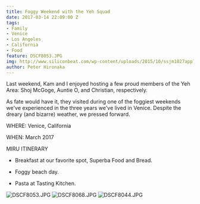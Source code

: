 ```yaml
---
title: Foggy Weekend with the Yeh Squad
date: 2017-03-14 22:09:00 Z
tags:
- Family
- Venice
- Los Angeles
- California
- Food
feature: DSCF8053.JPG
img: http://www.siliconbeat.com/wp-content/uploads/2015/10/ssjm1027apple005.jpg
author: Peter Hironaka
---
```


Last weekend, Kam and I enjoyed hosting a few proud members of the Yeh Area: Shoj McGoge, Auntie O, and Christian, respectively.

As fate would have it, they visited during one of the foggiest weekends we've experienced in the three years we've lived in Venice. Despite the dreary (and bizarre) weather, we pressed forward.

WHERE: Venice, California

WHEN: March 2017

MIRU ITINERARY

* Breakfast at our favorite spot, Superba Food and Bread.

* Foggy beach day.

* Pasta at Tasting Kitchen.

![DSCF8053.JPG](/uploads/DSCF8053.JPG)
![DSCF8068.JPG](/uploads/DSCF8068.JPG) 
![DSCF8044.JPG](/uploads/DSCF8044.JPG)

